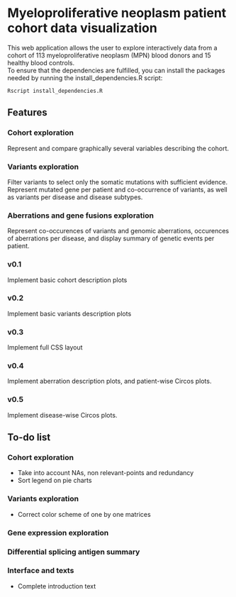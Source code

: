# Myeloproliferative neoplasm patient cohort data visualization

This web application allows the user to explore interactively data from a cohort of 113 myeloproliferative neoplasm (MPN) blood donors and 15 healthy blood controls.  
To ensure that the dependencies are fulfilled, you can install the packages needed by running the install_dependencies.R script:

	Rscript install_dependencies.R


## Features

### Cohort exploration

Represent and compare graphically several variables describing the cohort.

### Variants exploration

Filter variants to select only the somatic mutations with sufficient evidence. Represent mutated gene per patient and co-occurrence of variants, as well as variants per disease and disease subtypes.

### Aberrations and gene fusions exploration

Represent co-occurences of variants and genomic aberrations, occurences of aberrations per disease, and display summary of genetic events per patient.

 
### v0.1

Implement basic cohort description plots

### v0.2

Implement basic variants description plots

### v0.3

Implement full CSS layout

### v0.4

Implement aberration description plots, and patient-wise Circos plots.

### v0.5

Implement disease-wise Circos plots.


## To-do list

### Cohort exploration

* Take into account NAs, non relevant-points and redundancy
* Sort legend on pie charts

### Variants exploration

* Correct color scheme of one by one matrices

### Gene expression exploration

### Differential splicing antigen summary

### Interface and texts

* Complete introduction text